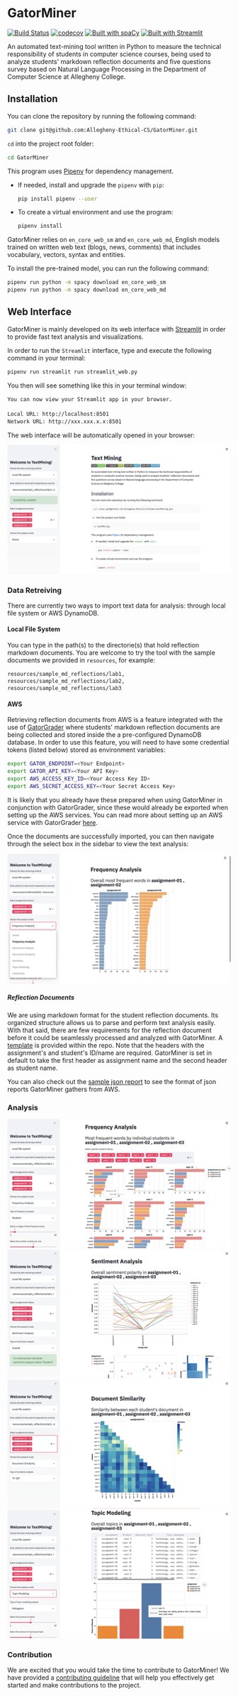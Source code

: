 # GatorMiner

[![Build Status](https://travis-ci.com/Allegheny-Ethical-CS/GatorMiner.svg?branch=master)](https://travis-ci.com/Allegheny-Ethical-CS/GatorMiner)
[![codecov](https://codecov.io/gh/Allegheny-Ethical-CS/GatorMiner/branch/master/graph/badge.svg)](https://codecov.io/gh/Allegheny-Ethical-CS/GatorMiner)
[![Built with spaCy](https://img.shields.io/badge/built%20with-spaCy-09a3d5.svg)](https://spacy.io)
[![Built with Streamlit](https://img.shields.io/badge/built%20with-Streamlit-09a3d5.svg)](https://www.streamlit.io/)

An automated text-mining tool written in Python to measure the technical
responsibility of students in computer science courses, being used to analyze
students' markdown reflection documents and five questions survey based on
Natural Language Processing in the Department of Computer Science at Allegheny
College.

## Installation

You can clone the repository by running the following command:

```bash
git clone git@github.com:Allegheny-Ethical-CS/GatorMiner.git
```

`cd` into the project root folder:

```bash
cd GatorMiner
```

This program uses [Pipenv](https://github.com/pypa/pipenv) for dependency management.

- If needed, install and upgrade the `pipenv` with `pip`:

  ```bash
  pip install pipenv --user
  ```

- To create a virtual environment and use the program:

  ```bash
  pipenv install
  ```

GatorMiner relies on `en_core_web_sm` and `en_core_web_md`, English models trained on
written web text (blogs, news, comments) that includes vocabulary, vectors,
syntax and entities.

To install the pre-trained model, you can run the following command:

```bash
pipenv run python -m spacy download en_core_web_sm
pipenv run python -m spacy download en_core_web_md
```

## Web Interface

GatorMiner is mainly developed on its web interface with [Streamlit](https://www.streamlit.io)
in order to provide fast text analysis and visualizations.

In order to run the `Streamlit` interface, type and execute the following command
in your terminal:

```bash
pipenv run streamlit run streamlit_web.py
```

You then will see something like this in your terminal window:

```bash
You can now view your Streamlit app in your browser.

Local URL: http://localhost:8501
Network URL: http://xxx.xxx.x.x:8501
```

The web interface will be automatically opened in your browser:

![browser](resources/images/landing_page.png)

### Data Retreiving

There are currently two ways to import text data for analysis: through local
file system or AWS DynamoDB.

#### Local File System

You can type in the path(s) to the directorie(s) that hold reflection markdown
documents. You are welcome to try the tool with the sample documents we
provided in `resources`, for example:

```shell
resources/sample_md_reflections/lab1, resources/sample_md_reflections/lab2, resources/sample_md_reflections/lab3
```

#### AWS

Retrieving reflection documents from AWS is a feature integrated with the use
of [GatorGrader](https://github.com/GatorEducator/gatorgrader) where students'
markdown reflection documents are being collected and stored inside the a
pre-configured DynamoDB database. In order to use this feature, you will need
to have some credential tokens (listed below) stored as environment variables:

```bash
export GATOR_ENDPOINT=<Your Endpoint>
export GATOR_API_KEY=<Your API Key>
export AWS_ACCESS_KEY_ID=<Your Access Key ID>
export AWS_SECRET_ACCESS_KEY=<Your Secret Access Key>
```

It is likely that you already have these prepared when using GatorMiner in
conjunction with GatorGrader, since these would already be exported when
setting up the AWS services. You can read more about setting up an AWS service
with GatorGrader [here](https://github.com/enpuyou/script-api-lambda-dynamodb).

Once the documents are successfully imported, you can then navigate through
the select box in the sidebar to view the text analysis:

![select box](resources/images/select_box.png)

##### Reflection Documents

We are using markdown format for the student reflection documents.
Its organized structure allows us to parse and perform text analysis easily. With that
said, there are few requirements for the reflection document before it could be
seamlessly processed and analyzed with GatorMiner. A
[template](resources/reflection_template.md) is provided within the repo. Note
that the headers with the assignment's and student's ID/name are required.
GatorMiner is set in default to take the first header as assignment name and the
second header as student name.

You can also check out the
[sample json report](resources/sample_json_report/report%201.json) to see the
format of json reports GatorMiner gathers from AWS.

### Analysis

![frequency](resources/images/frequency.png)
![sentiment](resources/images/sentiment.png)
![similarity](resources/images/similarity.png)
![topic](resources/images/topic.png)

### Contribution

We are excited that you would take the time to contribute to GatorMiner! We have
provided a [contributing guideline](CONTRIBUTING.md) that will help you
effectively get started and make contributions to the project.
